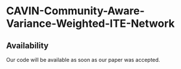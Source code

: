 # CAVIN-Community-Aware-Variance-Weighted-ITE-Network

## Availability

Our code will be available as soon as our paper was accepted.
